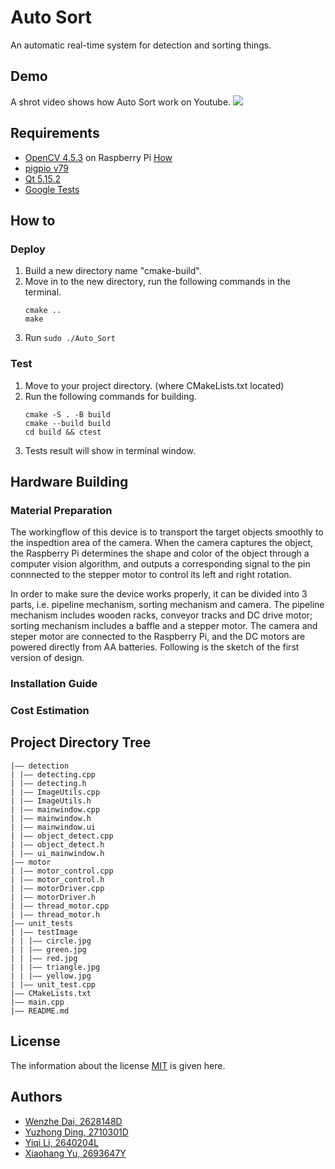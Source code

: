 # Auto Sort
An automatic real-time system for detection and sorting things.
## Demo
A shrot video shows how Auto Sort work on Youtube.
[![](https://res.cloudinary.com/marcomontalbano/image/upload/v1650308343/video_to_markdown/images/youtube--slp1gwdWYJk-c05b58ac6eb4c4700831b2b3070cd403.jpg)](https://youtu.be/slp1gwdWYJk "")
## Requirements
* [OpenCV 4.5.3](https://github.com/opencv/opencv) on Raspberry Pi
  [How](https://qengineering.eu/install-opencv-4.5-on-raspberry-64-os.html)
* [pigpio v79](https://github.com/joan2937/pigpio)
* [Qt 5.15.2](https://www.qt.io)
* [Google Tests](https://github.com/google/googletest)
## How to
### Deploy
1. Build a new directory name "cmake-build".
2. Move in to the new directory, run the following commands in the terminal.
   ```
   cmake ..
   make
   ```
3. Run `sudo ./Auto_Sort`
### Test
1. Move to your project directory. (where CMakeLists.txt located)
2. Run the following commands for building.
   ```
   cmake -S . -B build
   cmake --build build
   cd build && ctest
   ```
3. Tests result will show in terminal window.

## Hardware Building
### Material Preparation

The workingflow of this device is to transport the target objects smoothly to the inspedtion area of the camera. When the camera captures the object, the Raspberry Pi determines the shape and color of the object through a computer vision algorithm, and outputs a corresponding signal to the pin connnected to the stepper motor to control its left and right rotation.

In order to make sure the device works properly, it can be divided into 3 parts, i.e. pipeline mechanism, sorting mechanism and camera. The pipeline mechanism includes wooden racks, conveyor tracks and DC drive motor; sorting mechanism includes a baffle and a stepper motor. The camera and steper motor are connected to the Raspberry Pi, and the DC motors are powered directly from AA batteries. Following is the sketch of the first version of design.


### Installation Guide
#### 

### Cost Estimation
## Project Directory Tree

    |–– detection
    | |–– detecting.cpp
    | |–– detecting.h
    | |—— ImageUtils.cpp
    | |–– ImageUtils.h
    | |–– mainwindow.cpp
    | |–– mainwindow.h
    | |–– mainwindow.ui
    | |–– object_detect.cpp
    | |–– object_detect.h
    | |–– ui_mainwindow.h
    |–– motor
    | |–– motor_control.cpp
    | |–– motor_control.h
    | |—— motorDriver.cpp
    | |–– motorDriver.h
    | |–– thread_motor.cpp
    | |–– thread_motor.h
    |–– unit_tests
    | |–– testImage
    | | |–– circle.jpg
    | | |–– green.jpg
    | | |–– red.jpg
    | | |–– triangle.jpg
    | | |–– yellow.jpg
    | |–– unit_test.cpp
    |–– CMakeLists.txt
    |—— main.cpp
    |—— README.md
## License
The information about the license [MIT](https://choosealicense.com/licenses/mit/) is given here.
## Authors
* [Wenzhe Dai, 2628148D](https://github.com/WenzheDai)
* [Yuzhong Ding, 2710301D](https://github.com/YuzhongDing)
* [Yiqi Li, 2640204L](https://github.com/NANARua)
* [Xiaohang Yu, 2693647Y](https://github.com/XiaohangYu1234)
